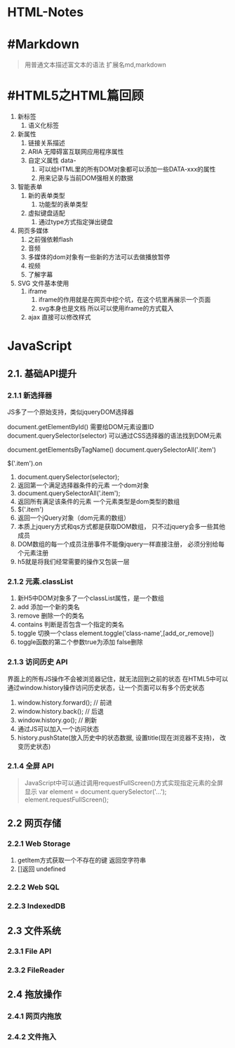 # HTML-Notes
# #Markdown

> 用普通文本描述富文本的语法
> 扩展名md,markdown

# #HTML5之HTML篇回顾

1. 新标签
    1. 语义化标签
2. 新属性
    1. 链接关系描述
    2. ARIA 无障碍富互联网应用程序属性
    3. 自定义属性 data-
        1. 可以给HTML里的所有DOM对象都可以添加一些DATA-xxx的属性
        2. 用来记录与当前DOM强相关的数据
3. 智能表单
    1. 新的表单类型
        1. 功能型的表单类型
    2. 虚拟键盘适配
        1. 通过type方式指定弹出键盘
4. 网页多媒体
    1. 之前强依赖flash 
    2. 音频
    3. 多媒体的dom对象有一些新的方法可以去做播放暂停
    3. 视频
    4. 了解字幕
5. SVG 文件基本使用
    1. iframe
        1. iframe的作用就是在网页中挖个坑，在这个坑里再展示一个页面
        2. svg本身也是文档 所以可以使用iframe的方式载入
    2. ajax 直接可以修改样式 

# JavaScript

## 2.1. 基础API提升

### 2.1.1 新选择器

JS多了一个原始支持，类似jqueryDOM选择器

document.getElementById() 需要给DOM元素设置ID
document.querySelector(selector) 可以通过CSS选择器的语法找到DOM元素

document.getElementsByTagName()
document.querySelectorAll('.item')

$('.item').on

1. document.querySelector(selector); 
2. 返回第一个满足选择器条件的元素 一个dom对象
3. document.querySelectorAll('.item');
4. 返回所有满足该条件的元素 一个元素类型是dom类型的数组
5. $('.item')
6. 返回一个jQuery对象（dom元素的数组）
7. 本质上jquery方式和qs方式都是获取DOM数组， 只不过jquery会多一些其他成员
8. DOM数组的每一个成员注册事件不能像jquery一样直接注册， 必须分别给每个元素注册
9. h5就是将我们经常需要的操作又包装一层


### 2.1.2 元素.classList

1. 新H5中DOM对象多了一个classList属性，是一个数组
2. add 添加一个新的类名
3. remove 删除一个的类名
4. contains 判断是否包含一个指定的类名 
5. toggle 切换一个class element.toggle('class-name',[add_or_remove])
6. toggle函数的第二个参数true为添加 false删除


### 2.1.3 访问历史 API

界面上的所有JS操作不会被浏览器记住，就无法回到之前的状态
在HTML5中可以通过window.history操作访问历史状态，让一个页面可以有多个历史状态

1. window.history.forward(); // 前进
2. window.history.back(); // 后退
3. window.history.go(); // 刷新
4. 通过JS可以加入一个访问状态
4. history.pushState(放入历史中的状态数据, 设置title(现在浏览器不支持)， 改变历史状态)

### 2.1.4 全屏 API

> JavaScript中可以通过调用requestFullScreen()方式实现指定元素的全屏显示
> var element = document.querySelector('...');
> element.requestFullScreen();
> 

## 2.2 网页存储

### 2.2.1 Web Storage

1. getItem方式获取一个不存在的键 返回空字符串
2. []返回 undefined

### 2.2.2 Web SQL

### 2.2.3 IndexedDB

## 2.3 文件系统

### 2.3.1 File API

### 2.3.2 FileReader

## 2.4 拖放操作

### 2.4.1 网页内拖放

### 2.4.2 文件拖入
